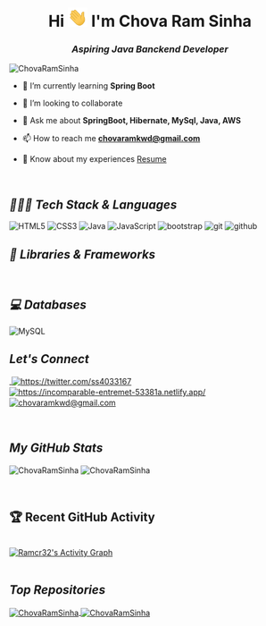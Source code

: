 <!----------------------------------- Heading Section ------------------------------------>
<h1 align="center">
    Hi
    <img src="https://raw.githubusercontent.com/ABSphreak/ABSphreak/master/gifs/Hi.gif" width="35">
    I'm Chova Ram Sinha
</h1>

<!----------------------------------- About Section ------------------------------------>

<h3 align="center">
   <i> Aspiring Java Banckend Developer</i>
</h3

<p align="left"> <img src="https://komarev.com/ghpvc/?username=ChovaRamSinha&label=Profile%20views&color=0e75b6&style=flat" alt="ChovaRamSinha" /> </p>

- 🌱 I’m currently learning **Spring Boot**

- 👯 I’m looking to collaborate

- 💬 Ask me about **SpringBoot, Hibernate, MySql, Java, AWS**

- 📫 How to reach me **chovaramkwd@gmail.com**

- 📄 Know about my experiences <a href="https://drive.google.com/file/d/1sr6tCPNWPUXOLYOehvH1OXZt7LhSPolG/view?usp=sharing" target="blank"> Resume</a>
</p>

<br>
<!----------------------------------- Tech Stack Section ------------------------------------>

### <h2><i>👨🏻‍💻 Tech Stack & Languages</i></h2>
![HTML5](https://img.shields.io/badge/HTML5-E34F26?style=for-the-badge&logo=html5&logoColor=white)
![CSS3](https://img.shields.io/badge/CSS3-1572B6?style=for-the-badge&logo=css3&logoColor=white)
![Java](https://img.shields.io/badge/Java-ED8B00?style=for-the-badge&logo=java&logoColor=white)
![JavaScript](https://img.shields.io/badge/JavaScript-323330?style=for-the-badge&logo=javascript&logoColor=F7DF1E)
<img src="https://img.shields.io/badge/Bootstrap-563D7C?style=for-the-badge&logo=bootstrap&logoColor=white" alt="bootstrap" />
<img src="https://img.shields.io/badge/Git-f44d27?style=for-the-badge&logo=git&logoColor=white" alt="git" />
<img src="https://img.shields.io/badge/GitHub-100000?style=for-the-badge&logo=github&logoColor=white" alt="github" />



### <h2><i>🚀 Libraries & Frameworks</i></h2>
<a href="" target="blank"><img src="https://img.shields.io/static/v1?style=for-the-badge&message=Spring&color=852100&label=" alt=""/></a>
<a href="" target="blank"><img src="https://img.shields.io/static/v1?style=for-the-badge&message=SpringBoot&color=00d09c&label=" alt="" /></a>
<a href="" target="blank"><img src="https://img.shields.io/static/v1?style=for-the-badge&message=Hibernate&color=000030&label=" alt=""/></a>
<a href="" target="blank"><img src="https://img.shields.io/static/v1?style=for-the-badge&message=JDBC&color=400030&label=" alt=""/></a>
<a href="" target="blank"><img src="https://img.shields.io/static/v1?style=for-the-badge&message=Servlets&color=700030&label=" alt=""/></a>


### <h2><i>💻 Databases</i></h2>
![MySQL](https://img.shields.io/badge/MySQL-00000F?style=for-the-badge&logo=mysql&logoColor=white)

 
 
 
<!----------------------------------- Social Media Links Section ------------------------------------>

<h2><i>Let's Connect</i></h2>


<p align="left">
    <a href="https://www.linkedin.com/in/chova-ram-sinha-5845a6181/">
        <img align="center" src="https://img.shields.io/badge/LinkedIn-0077B5?style=for-the-badge&logo=linkedin&logoColor=white" alt="" />
    </a>
    <a href="https://twitter.com/ss4033167">
        <img align="center" src="https://img.shields.io/badge/Twitter-1DA1F2?style=for-the-badge&logo=twitter&logoColor=white" alt="https://twitter.com/ss4033167" />
    </a>
    <a href="https://incomparable-entremet-53381a.netlify.app/">
        <img align="center" src="https://img.shields.io/badge/Portfolio-18A303?style=for-the-badge&logo=ionic&logoColor=white" alt="https://incomparable-entremet-53381a.netlify.app/" />
    </a>
    <a title="chovaramkwd@gmail.com" href="mailto:chovaramkwd@gmail.com">
        <img align="center" src="https://img.shields.io/badge/Gmail-D14836?style=for-the-badge&logo=gmail&logoColor=white" alt="chovaramkwd@gmail.com" />
    </a>
</p>

<br>




<!----------------------------------- Star Section ------------------------------------>

 <h2><i>My GitHub Stats</i></h2>

<p>
    <img align="center" src="https://github-readme-stats.vercel.app/api?username=Ramcr32&show_icons=true&include_all_commits=true&count_private=true&hide=issues,contribs&border_radius=0&locale=en&theme=dark" alt="ChovaRamSinha" height="139" />
    <img align="center" src="https://github-readme-stats.vercel.app/api/top-langs/?username=Ramcr32&layout=compact&exclude_repo=Lybrate-Website-Clone-Version-2.0,Lybrate-Website-Clone,Adidas-Clone&hide=Shell&border_radius=0&theme=dark" alt="ChovaRamSinha" height="139"/>
</p>
<br>
  
 <!--------------------------------------------------------------------------------> 
  
 ## :trophy: Recent GitHub Activity
  <br/>
   <a href="https://github.com/Ramcr32"><img alt="Ramcr32's Activity Graph" src="https://activity-graph.herokuapp.com/graph?username=Ramcr32&custom_title=ChovaRamSinha's%20Contribution%20Graph&theme=react-dark" /></a>
  <br/>


<br/>



<!----------------------------------- Top Repository Section ------------------------------------>

<h2><i>Top Repositories</i></h2>


<p>
    <a href="https://github.com/Ramcr32/Cab-Booking-Application">
        <img align="center" src="https://github-readme-stats.vercel.app/api/pin/?username=Ramcr32&repo=Cab-Booking-Application&locale=en&border_radius=0&theme=dark" alt="ChovaRamSinha" />
    </a>
    <a href="https://github.com/Ramcr32/uboric-website-clone">
        <img align="center" src="https://github-readme-stats.vercel.app/api/pin/?username=Ramcr32&repo=uboric-website-clone&locale=en&border_radius=0&theme=dark" alt="ChovaRamSinha" />
    </a>
   
  
</p>







<!--
*ChovaRamSinha/Ramcr32* is a ✨ special ✨ repository because its `README.md` (this file) appears on your GitHub profile.

Here are some ideas to get you started:

- 🔭 I’m currently working on ...
- 🌱 I’m currently learning ...
- 👯 I’m looking to collaborate on ...
- 🤔 I’m looking for help with ...
- 💬 Ask me about ...
- 📫 How to reach me: ...
- 😄 Pronouns: ...
- ⚡ Fun fact: ...
-->




















